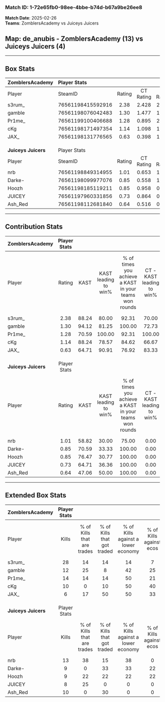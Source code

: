### Match ID: 1-72e65fb0-98ee-4bbe-b74d-b67a9be26ee8  
**Match Date**: 2025-02-26  
**Teams**: ZomblersAcademy vs Juiceys Juicers  

## **Map**: de_anubis - ZomblersAcademy (13) vs Juiceys Juicers (4)  
---  

## Box Stats  

| **ZomblersAcademy** | Player Stats      |        |           |          |       |       |       |         |        |      |     |
| :- | :- | :-: | :-: | :-: | :-: | :-: | :-: | :-: | :-: | :-: | :-: |
| Player              | SteamID           | Rating | CT Rating | T Rating | KAST  |  ADR  | Kills | Assists | Deaths | K/D  | HS% |
| s3rum_              | 76561198415592916 |  2.38  |   2.428   |  2.367   | 88.24 | 158.9 |  28   |    4    |   9    | 3.11 | 64  |
| gamble              | 76561198076042483 |  1.30  |   1.477   |  1.451   | 94.12 | 64.4  |  12   |    3    |   9    | 1.33 | 16  |
| Pr1me_              | 76561199100406688 |  1.28  |   0.895   |  2.357   | 70.59 | 81.7  |  14   |    2    |   9    | 1.56 | 50  |
| cKg                 | 76561198171497354 |  1.14  |   1.098   |  1.303   | 88.24 | 62.7  |  10   |    1    |   9    | 1.11 | 40  |
| JAX_                | 76561198131776565 |  0.63  |   0.398   |  1.599   | 64.71 | 57.7  |   6   |    7    |   14   | 0.43 | 66  |
|                     |                   |        |           |          |       |       |       |         |        |      |     |
|                     |                   |        |           |          |       |       |       |         |        |      |     |
|                     |                   |        |           |          |       |       |       |         |        |      |     |
| **Juiceys Juicers** | Player Stats      |        |           |          |       |       |       |         |        |      |     |
| Player              | SteamID           | Rating | CT Rating | T Rating | KAST  |  ADR  | Kills | Assists | Deaths | K/D  | HS% |
| nrb                 | 76561198849314955 |  1.01  |   0.653   |  1.158   | 58.82 | 79.2  |  13   |    2    |   13   | 1.00 | 23  |
| Darke-              | 76561198099977076 |  0.85  |   0.558   |  1.112   | 70.59 | 75.7  |   9   |    8    |   15   | 0.60 | 55  |
| Hoozh               | 76561198185119211 |  0.85  |   0.958   |  0.896   | 76.47 | 59.3  |   9   |    4    |   14   | 0.64 | 44  |
| JUICEY              | 76561197960331856 |  0.73  |   0.864   |  0.807   | 64.71 | 54.0  |   8   |    4    |   13   | 0.62 | 50  |
| Ash_Red             | 76561198112681840 |  0.64  |   0.516   |  0.827   | 47.06 | 64.6  |  10   |    4    |   16   | 0.63 | 70  |
---  

## Contribution Stats  

| **ZomblersAcademy** | Player Stats |       |                      |                                                        |                           |                                                             |                          |                                                            |
| :- | :-: | :-: | :-: | :-: | :-: | :-: | :-: | :-: |
| Player              |    Rating    | KAST  | KAST leading to win% | % of times you achieve a KAST in your teams won rounds | CT - KAST leading to win% | CT - % of times you achieve a KAST in your teams won rounds | T - KAST leading to win% | T - % of times you achieve a KAST in your teams won rounds |
| s3rum_              |     2.38     | 88.24 |        80.00         |                         92.31                          |           70.00           |                            87.50                            |          100.00          |                           100.00                           |
| gamble              |     1.30     | 94.12 |        81.25         |                         100.00                         |           72.73           |                           100.00                            |          100.00          |                           100.00                           |
| Pr1me_              |     1.28     | 70.59 |        100.00        |                         92.31                          |          100.00           |                            87.50                            |          100.00          |                           100.00                           |
| cKg                 |     1.14     | 88.24 |        78.57         |                         84.62                          |           66.67           |                            75.00                            |          100.00          |                           100.00                           |
| JAX_                |     0.63     | 64.71 |        90.91         |                         76.92                          |           83.33           |                            62.50                            |          100.00          |                           100.00                           |
|                     |              |       |                      |                                                        |                           |                                                             |                          |                                                            |
|                     |              |       |                      |                                                        |                           |                                                             |                          |                                                            |
|                     |              |       |                      |                                                        |                           |                                                             |                          |                                                            |
| **Juiceys Juicers** | Player Stats |       |                      |                                                        |                           |                                                             |                          |                                                            |
| Player              |    Rating    | KAST  | KAST leading to win% | % of times you achieve a KAST in your teams won rounds | CT - KAST leading to win% | CT - % of times you achieve a KAST in your teams won rounds | T - KAST leading to win% | T - % of times you achieve a KAST in your teams won rounds |
| nrb                 |     1.01     | 58.82 |        30.00         |                         75.00                          |           0.00            |                            0.00                             |          42.86           |                           75.00                            |
| Darke-              |     0.85     | 70.59 |        33.33         |                         100.00                         |           0.00            |                            0.00                             |          44.44           |                           100.00                           |
| Hoozh               |     0.85     | 76.47 |        30.77         |                         100.00                         |           0.00            |                            0.00                             |          40.00           |                           100.00                           |
| JUICEY              |     0.73     | 64.71 |        36.36         |                         100.00                         |           0.00            |                            0.00                             |          57.14           |                           100.00                           |
| Ash_Red             |     0.64     | 47.06 |        50.00         |                         100.00                         |           0.00            |                            0.00                             |          66.67           |                           100.00                           |
---  

## Extended Box Stats  

| **ZomblersAcademy** | Player Stats |                            |                            |                                    |                         |                              |                                 |        |                             |                                     |                          |                               |                            |
| :- | :-: | :-: | :-: | :-: | :-: | :-: | :-: | :-: | :-: | :-: | :-: | :-: | :-: |
| Player              |    Kills     | % of Kills that are trades | % of Kills that got traded | % of Kills against a lower economy | % of Kills against ecos | % of Kills that are flawless | % of Kills that are close duels | Deaths | % of Deaths that get traded | % of Deaths against a lower economy | % of Deaths against ecos | % of Deaths that are flawless | % of Deaths that are close |
| s3rum_              |      28      |             14             |             14             |                 14                 |            7            |              54              |                0                |   9    |             11              |                 33                  |            22            |              100              |             0              |
| gamble              |      12      |             25             |             8              |                 42                 |           25            |             100              |                0                |   9    |             22              |                 33                  |            11            |              56               |             0              |
| Pr1me_              |      14      |             14             |             14             |                 50                 |           21            |              64              |               14                |   9    |             11              |                 11                  |            11            |              67               |             22             |
| cKg                 |      10      |             0              |             10             |                 50                 |           40            |              50              |                0                |   9    |             22              |                 11                  |            11            |              89               |             0              |
| JAX_                |      6       |             17             |             50             |                 50                 |           33            |              50              |                0                |   14   |             29              |                 29                  |            14            |              57               |             7              |
|                     |              |                            |                            |                                    |                         |                              |                                 |        |                             |                                     |                          |                               |                            |
|                     |              |                            |                            |                                    |                         |                              |                                 |        |                             |                                     |                          |                               |                            |
|                     |              |                            |                            |                                    |                         |                              |                                 |        |                             |                                     |                          |                               |                            |
| **Juiceys Juicers** | Player Stats |                            |                            |                                    |                         |                              |                                 |        |                             |                                     |                          |                               |                            |
| Player              |    Kills     | % of Kills that are trades | % of Kills that got traded | % of Kills against a lower economy | % of Kills against ecos | % of Kills that are flawless | % of Kills that are close duels | Deaths | % of Deaths that get traded | % of Deaths against a lower economy | % of Deaths against ecos | % of Deaths that are flawless | % of Deaths that are close |
| nrb                 |      13      |             38             |             15             |                 38                 |            0            |              77              |                8                |   13   |              0              |                 23                  |            8             |              62               |             8              |
| Darke-              |      9       |             0              |             33             |                 33                 |           22            |              67              |                0                |   15   |             20              |                 20                  |            7             |              53               |             0              |
| Hoozh               |      9       |             22             |             22             |                 22                 |           22            |              78              |               11                |   14   |             14              |                 21                  |            7             |              64               |             0              |
| JUICEY              |      8       |             25             |             0              |                 0                  |            0            |              88              |                0                |   13   |             23              |                 23                  |            8             |              62               |             8              |
| Ash_Red             |      10      |             0              |             30             |                 0                  |            0            |              50              |               10                |   16   |             19              |                 19                  |            6             |              63               |             0              |
